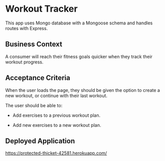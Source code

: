 # Workout Tracker
This app uses Mongo database with a Mongoose schema and handles routes with Express.

## Business Context

A consumer will reach their fitness goals quicker when they track their workout progress.

## Acceptance Criteria

When the user loads the page, they should be given the option to create a new workout, or continue with their last workout.

The user should be able to:

  * Add exercises to a previous workout plan.

  * Add new exercises to a new workout plan.

## Deployed Application
https://protected-thicket-42581.herokuapp.com/
